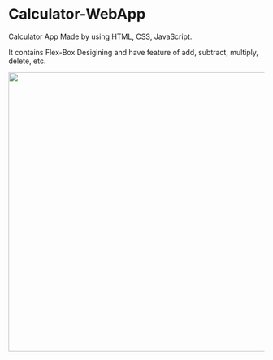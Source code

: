 # Calculator-WebApp

Calculator App Made by using HTML, CSS, JavaScript.

It contains Flex-Box Desigining and have feature of add, subtract, multiply, delete, etc.

<img src="https://user-images.githubusercontent.com/55665927/165999671-11ed1e7c-e471-4ef5-8698-d587e254c6bf.png" height="551" width="851">
